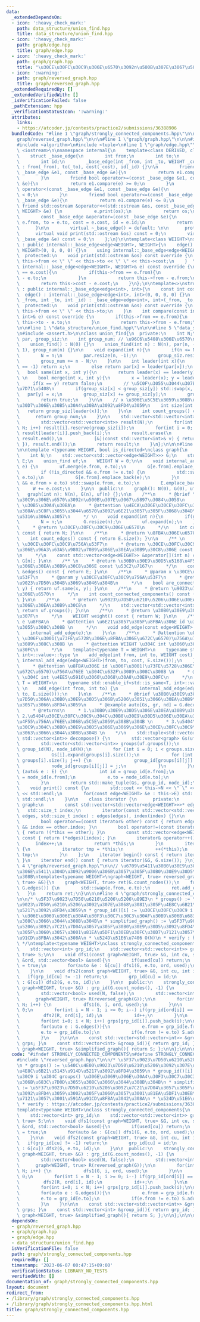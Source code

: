 ```yaml
---
data:
  _extendedDependsOn:
  - icon: ':heavy_check_mark:'
    path: data_structure/union_find.hpp
    title: data_structure/union_find.hpp
  - icon: ':heavy_check_mark:'
    path: graph/edge.hpp
    title: graph/edge.hpp
  - icon: ':heavy_check_mark:'
    path: graph/graph.hpp
    title: "\u30CE\u30FC\u30C9\u306E\u6570\u3092n\u500B\u307E\u3067\u5897\u3084\u3059"
  - icon: ':warning:'
    path: graph/reversed_graph.hpp
    title: graph/reversed_graph.hpp
  _extendedRequiredBy: []
  _extendedVerifiedWith: []
  _isVerificationFailed: false
  _pathExtension: hpp
  _verificationStatusIcon: ':warning:'
  attributes:
    links:
    - https://atcoder.jp/contests/practice2/submissions/36388906
  bundledCode: "#line 1 \"graph/strongly_connected_components.hpp\"\n\n\n#line 1 \"\
    graph/reversed_graph.hpp\"\n\n\n#line 1 \"graph/graph.hpp\"\n\n\n#include <vector>\n\
    #include <algorithm>\n#include <tuple>\n#line 1 \"graph/edge.hpp\"\n\n\n#include\
    \ <iostream>\n\nnamespace internal{\n    template<class DERIVED, class WEIGHT>\n\
    \    struct _base_edge{\n        int from;\n        int to;\n        WEIGHT cost;\n\
    \        int id;\n        _base_edge(int _from, int _to, WEIGHT _cost, int _id)\
    \ : from(_from), to(_to), cost(_cost), id(_id) {}\n\n        friend bool operator>(const\
    \ _base_edge &e1, const _base_edge &e){\n            return e1.compare(e) > 0;\n\
    \        }\n        friend bool operator>=(const _base_edge &e1, const _base_edge\
    \ &e){\n            return e1.compare(e) >= 0;\n        }\n        friend bool\
    \ operator<(const _base_edge &e1, const _base_edge &e){\n            return e1.compare(e)\
    \ < 0;\n        }\n        friend bool operator<=(const _base_edge &e1, const\
    \ _base_edge &e){\n            return e1.compare(e) <= 0;\n        }\n       \
    \ friend std::ostream &operator<<(std::ostream &os, const _base_edge<DERIVED,\
    \ WEIGHT> &e) {\n            e.print(os);\n            return os;\n        }\n\
    \        const _base_edge &operator=(const _base_edge &e){\n            from =\
    \ e.from, to = e.to, cost = e.cost, id = e.id;\n            return *this;\n  \
    \      }\n\n        virtual ~_base_edge() = default; \n\n      protected:\n  \
    \      virtual void print(std::ostream &os) const = 0;\n        virtual int compare(const\
    \ _base_edge &e) const = 0;\n    };\n}\n\ntemplate<class WEIGHT>\nstruct edge\
    \ : public internal::_base_edge<edge<WEIGHT>, WEIGHT>{\n    edge() : internal::_base_edge<edge<WEIGHT>,\
    \ WEIGHT>(0, 0, 0, 0) {}\n    using internal::_base_edge<edge<WEIGHT>, WEIGHT>::_base_edge;\n\
    \  protected:\n    void print(std::ostream &os) const override {\n        os <<\
    \ this->from << \" \" << this->to << \" \" << this->cost;\n    }  \n    int compare(const\
    \ internal::_base_edge<edge<WEIGHT>, WEIGHT>& e) const override {\n        if(this->cost\
    \ == e.cost){\n            if(this->from == e.from){\n                return this->to\
    \ - e.to;\n            }\n            return this->from - e.from;\n        }\n\
    \        return this->cost - e.cost;\n    }\n};\n\ntemplate<>\nstruct edge<int>\
    \ : public internal::_base_edge<edge<int>, int>{\n    const int cost = 1;\n  \
    \  edge() : internal::_base_edge<edge<int>, int>(0, 0, 0, 0) {}\n    edge(int\
    \ _from, int _to, int _id) : _base_edge<edge<int>, int>(_from, _to, 0, _id) {}\n\
    \  protected:\n    void print(std::ostream &os) const override {\n        os <<\
    \ this->from << \" \" << this->to;\n    }\n    int compare(const internal::_base_edge<edge<int>,\
    \ int>& e) const override {\n        if(this->from == e.from){\n            return\
    \ this->to - e.to;\n        }\n        return this->from - e.from;\n    }\n};\n\
    \n\n#line 1 \"data_structure/union_find.hpp\"\n\n\n#line 5 \"data_structure/union_find.hpp\"\
    \n#include <assert.h>\n\nclass union_find{\n  private:\n    int N;\n    std::vector<int>\
    \ par, group_siz;\n    int group_num; // \u96C6\u5408\u306E\u6570\n\n  public:\n\
    \    union_find() : N(0) {}\n    union_find(int n) : N(n), par(n, -1), group_siz(n,\
    \ 1), group_num(n) {}\n\n    void expand(int n){\n        if(n <= N) return;\n\
    \        N = n;\n        par.resize(n, -1);\n        group_siz.resize(n, 1);\n\
    \        group_num += n - N;\n    }\n\n    int leader(int x){\n        if(par[x]\
    \ == -1) return x;\n        else return par[x] = leader(par[x]);\n    }\n \n \
    \   bool same(int x, int y){\n        return leader(x) == leader(y);\n    }\n\
    \ \n    bool merge(int x, int y){\n        x = leader(x); y = leader(y);\n   \
    \     if(x == y) return false;\n        // \u5C0F\u3055\u3044\u307B\u3046\u306B\
    \u7D71\u5408\n        if(group_siz[x] < group_siz[y]) std::swap(x, y);\n     \
    \   par[y] = x;\n        group_siz[x] += group_siz[y];\n        group_num--;\n\
    \        return true;\n    }\n\n    // x \u306E\u5C5E\u3059\u308B\u30B0\u30EB\u30FC\
    \u30D7\u306E\u30B5\u30A4\u30BA\u3092\u8FD4\u3059\n    int size(int x){\n     \
    \   return group_siz[leader(x)];\n    }\n\n    int count_groups() const {\n  \
    \      return group_num;\n    }\n\n    std::vector<std::vector<int>> groups(){\n\
    \        std::vector<std::vector<int>> result(N);\n        for(int i = 0; i <\
    \ N; i++) result[i].reserve(group_siz[i]);\n        for(int i = 0; i < N; i++)\
    \ result[leader(i)].push_back(i);\n        result.erase(\n            std::remove_if(result.begin(),\
    \ result.end(),\n            [&](const std::vector<int>& v) { return v.empty();\
    \ }), result.end());\n        return result;\n    }\n};\n\n\n#line 8 \"graph/graph.hpp\"\
    \n\ntemplate <typename WEIGHT, bool is_directed>\nclass graph{\n    private:\n\
    \    int N;\n    std::vector<std::vector<edge<WEIGHT>>> G;\n    std::vector<edge<WEIGHT>>\
    \ E;\n    union_find uf;\n    WEIGHT W = 0;\n\n    void internal_add_edge(edge<WEIGHT>\
    \ e) {\n        uf.merge(e.from, e.to);\n        G[e.from].emplace_back(e);\n\
    \        if (!is_directed && e.from != e.to) {\n            std::swap(e.from,\
    \ e.to);\n            G[e.from].emplace_back(e);\n        }\n        if (!is_directed\
    \ && e.from > e.to) std::swap(e.from, e.to);\n        E.emplace_back(e);\n   \
    \     W += e.cost;\n    }\n\n  public:\n    graph(): N(0), G(0), uf(0) {};\n \
    \   graph(int n): N(n), G(n), uf(n) {};\n\n    /**\n     * @brief \u30CE\u30FC\
    \u30C9\u306E\u6570\u3092n\u500B\u307E\u3067\u5897\u3084\u3059\n     * @param n\
    \ \u30B5\u30A4\u30BA\n     * @attention \u4ECA\u306E\u30CE\u30FC\u30C9\u6570\u3088\
    \u308A\u5C0F\u3055\u3044\u6570\u3092\u6E21\u3057\u305F\u3068\u304D\u3001\u5909\
    \u5316\u306A\u3057\n     */ \n    void expand(int n){\n        if(n <= N) return;\n\
    \        N = n;\n        G.resize(n);\n        uf.expand(n);\n    }\n\n    /**\n\
    \     * @return \u30CE\u30FC\u30C9\u306E\u6570\n     */\n    int count_nodes()\
    \ const { return N; }\n\n    /**\n     * @return \u8FBA\u306E\u6570\n     */\n\
    \    int count_edges() const { return E.size(); }\n\n    /** \n     * @param n\
    \ \u30CE\u30FC\u30C9\u756A\u53F7\n     * @return \u30CE\u30FC\u30C9 n \u304B\u3089\
    \u306E\u96A3\u63A5\u9802\u70B9\u306E\u30EA\u30B9\u30C8\u306E const \u53C2\u7167\
    \n     */\n    const std::vector<edge<WEIGHT>> &operator[](int n) const { return\
    \ G[n]; }\n\n    /** \n     * @return \u30B0\u30E9\u30D5\u5168\u4F53\u306E\u8FBA\
    \u306E\u30EA\u30B9\u30C8\u306E const \u53C2\u7167\n     */\n    const std::vector<edge<WEIGHT>>\
    \ &edges() const { return E; }\n\n    /**\n     * @param x \u30CE\u30FC\u30C9\u756A\
    \u53F7\n     * @param y \u30CE\u30FC\u30C9\u756A\u53F7\n     * @return x, y \u304C\
    \u9023\u7D50\u304B\u3069\u3046\u304B\n     */\n    bool are_connected(int x, int\
    \ y) { return uf.same(x, y); }\n\n    /**\n     * @return \u9023\u7D50\u6210\u5206\
    \u306E\u6570\n     */\n    int count_connected_components() const { return uf.count_groups();\
    \ }\n\n    /**\n     * @return \u9023\u7D50\u6210\u5206\u306E\u30EA\u30B9\u30C8\
    \u306E\u30EA\u30B9\u30C8\n     */\n    std::vector<std::vector<int>> connected_components(){\
    \ return uf.groups(); }\n\n    /**\n     * @return \u30B0\u30E9\u30D5\u306E\u91CD\
    \u307F\n     */\n    WEIGHT weight() const { return W; }\n\n    /**\n     * @param\
    \ e \u8FBA\n     * @attention \u6E21\u3057\u305F\u8FBA\u306E id \u306F\u4FDD\u6301\
    \u3055\u308C\u308B \n     */\n    void add_edge(const edge<WEIGHT> &e){\n    \
    \    internal_add_edge(e);\n    }\n\n    /**\n     * @attention \u8FBA\u306E id\
    \ \u306F\u3001(\u73FE\u5728\u306E\u8FBA\u306E\u672C\u6570)\u756A\u76EE \u304C\u632F\
    \u3089\u308C\u308B \n     * @attention WEIGHT \u304C int \u3060\u3068\u30A8\u30E9\
    \u30FC\n     */\n    template<typename T = WEIGHT>\n    typename std::enable_if<!std::is_same<T,\
    \ int>::value>::type \n    add_edge(int from, int to, WEIGHT cost) {\n       \
    \ internal_add_edge(edge<WEIGHT>(from, to, cost, E.size()));\n    }\n\n    /**\n\
    \     * @attention \u8FBA\u306E id \u306F\u3001(\u73FE\u5728\u306E\u8FBA\u306E\
    \u672C\u6570)\u756A\u76EE \u304C\u632F\u3089\u308C\u308B \n     * @attention WEIGHT\
    \ \u304C int \u4EE5\u5916\u3060\u3068\u30A8\u30E9\u30FC\n     */\n    template<typename\
    \ T = WEIGHT>\n    typename std::enable_if<std::is_same<T, int>::value>::type\
    \ \n    add_edge(int from, int to) {\n        internal_add_edge(edge<int>(from,\
    \ to, E.size()));\n    }\n\n    /**\n     * @brief \u30B0\u30E9\u30D5\u3092\u9023\
    \u7D50\u306A\u30B0\u30E9\u30D5\u306B\u5206\u3051\u3066\u30EA\u30B9\u30C8\u306B\
    \u3057\u3066\u8FD4\u3059\n     * @example auto[Gs, gr, nd] = G.decompose();\n\
    \     * @returns\n     * 1.\u30B0\u30E9\u30D5\u306E\u30EA\u30B9\u30C8 \n     *\
    \ 2.\u5404\u30CE\u30FC\u30C9\u304C\u30B0\u30E9\u30D5\u306E\u30EA\u30B9\u30C8\u306E\
    \u4F55\u756A\u76EE\u306B\u5C5E\u3059\u308B\u304B \n     * 3.\u5404\u30CE\u30FC\
    \u30C9\u304C\u30B0\u30E9\u30D5\u306E\u3069\u306E\u30CE\u30FC\u30C9\u306B\u306A\
    \u3063\u3066\u3044\u308B\u304B \n    */\n    std::tuple<std::vector<graph>, std::vector<int>,\
    \ std::vector<int>> decompose() {\n        std::vector<graph> Gs(uf.count_groups());\n\
    \        std::vector<std::vector<int>> groups(uf.groups());\n        std::vector<int>\
    \ group_id(N), node_id(N);\n        for (int i = 0; i < groups.size(); i++) {\n\
    \            Gs[i].expand(groups[i].size());\n            for (int j = 0; j <\
    \ groups[i].size(); j++) {\n                group_id[groups[i][j]] = i;\n    \
    \            node_id[groups[i][j]] = j;\n            }\n        }\n        for\
    \ (auto& e : E) {\n            int id = group_id[e.from];\n            e.from\
    \ = node_id[e.from];\n            e.to = node_id[e.to];\n            Gs[id].add_edge(e);\n\
    \        }\n        return std::make_tuple(Gs, group_id, node_id);\n    }\n\n\
    \    void print() const {\n        std::cout << this->N << \" \" << this->E.size()\
    \ << std::endl;\n        for(const edge<WEIGHT> &e : this->E) std::cout << e <<\
    \ std::endl;\n    }\n\n    class iterator {\n      private:\n        friend class\
    \ graph;\n        const std::vector<std::vector<edge<WEIGHT>>>* edges;\n     \
    \   std::size_t index;\n        iterator(const std::vector<std::vector<edge<WEIGHT>>>*\
    \ edges, std::size_t index) : edges(edges), index(index) {}\n\n      public:\n\
    \        bool operator==(const iterator& other) const { return edges == other.edges\
    \ && index == other.index; }\n        bool operator!=(const iterator& other) const\
    \ { return !(*this == other); }\n        const std::vector<edge<WEIGHT>> &operator*()\
    \ const { return (*edges)[index]; }\n        iterator& operator++() {\n      \
    \      index++;\n            return *this;\n        }\n        iterator operator++(int)\
    \ {\n            iterator tmp = *this;\n            ++(*this);\n            return\
    \ tmp;\n        }\n    };\n    iterator begin() const { return iterator(&G, 0);\
    \ }\n    iterator end() const { return iterator(&G, G.size()); }\n};\n\n\n#line\
    \ 4 \"graph/reversed_graph.hpp\"\n\n// \u6709\u5411\u30B0\u30E9\u30D5\u306E\u8FBA\
    \u306E\u5411\u304D\u3092\u9006\u306B\u3057\u305F\u30B0\u30E9\u30D5\u3092\u4F5C\
    \u308B\ntemplate<typename WEIGHT>\ngraph<WEIGHT, true> reversed_graph(const graph<WEIGHT,\
    \ true> &G){\n    graph<WEIGHT, true> ret(G.count_nodes());\n    for(auto e :\
    \ G.edges()) {\n        std::swap(e.from, e.to);\n        ret.add_edge(e);\n \
    \   }\n    return ret;\n}\n\n\n#line 4 \"graph/strongly_connected_components.hpp\"\
    \n\n/* \u5F37\u9023\u7D50\u6210\u5206\u5206\u89E3\n * groups() := \u540C\u4E00\
    \u9023\u7D50\u6210\u5206\u3092\u307E\u3068\u3081\u305F\u4E8C\u6B21\u5143\u914D\
    \u5217\u3092\u8FD4\u3059\n * group_id()[i] := \u30CE\u30FC\u30C9 i \u304C groups()\
    \ \u306E\u3069\u306E\u30A4\u30F3\u30C7\u30C3\u30AF\u30B9\u306B\u683C\u7D0D\u3055\
    \u308C\u3066\u3044\u308B\u304B\n * simplified_graph() := \u5F37\u9023\u7D50\u6210\
    \u5206\u3092\u7C21\u7D04\u3057\u305F\u30B0\u30E9\u30D5\u3092\u8FD4\u3059\u3002\
    \u305F\u3060\u3057\u3001\u81EA\u5DF1\u30EB\u30FC\u30D7\u7121\u3057\u3001\u591A\
    \u91CD\u8FBA\u3042\u308A\n * \u524D\u51E6\u7406 O(N)\n * verify : https://atcoder.jp/contests/practice2/submissions/36388906\n\
    \ */\ntemplate<typename WEIGHT>\nclass strongly_connected_components{\n  private:\n\
    \    std::vector<int> grp_id;\n    std::vector<std::vector<int>> grps;\n    graph<WEIGHT,\
    \ true> S;\n\n    void dfs1(const graph<WEIGHT, true> &G, int cu, std::vector<int>\
    \ &ord, std::vector<bool> &used){\n        if(used[cu]) return;\n        used[cu]\
    \ = true;\n        for(auto &e : G[cu]) dfs1(G, e.to, ord, used);\n        ord.push_back(cu);\n\
    \    }\n\n    void dfs2(const graph<WEIGHT, true> &G, int cu, int id){\n     \
    \   if(grp_id[cu] != -1) return;\n        grp_id[cu] = id;\n        for(auto &e\
    \ : G[cu]) dfs2(G, e.to, id);\n    }\n\n  public:\n    strongly_connected_components(const\
    \ graph<WEIGHT, true> &G) : grp_id(G.count_nodes(), -1) {\n        int N = G.count_nodes();\n\
    \        std::vector<bool> used(N, false);\n        std::vector<int> ord;\n  \
    \      graph<WEIGHT, true> R(reversed_graph(G));\n\n        for(int i = 0; i <\
    \ N; i++) {\n            dfs1(G, i, ord, used);\n        }\n\n        int id =\
    \ 0;\n        for(int i = N - 1; i >= 0; i--) if(grp_id[ord[i]] == -1) {\n   \
    \         dfs2(R, ord[i], id);\n            id++;\n        }\n\n        grps.resize(id);\n\
    \        for(int i=0; i < N; i++) grps[grp_id[i]].push_back(i);\n\n        S.expand(grps.size());\n\
    \        for(auto e : G.edges()){\n            e.from = grp_id[e.from];\n    \
    \        e.to = grp_id[e.to];\n            if(e.from != e.to) S.add_edge(e);\n\
    \        }\n    }\n\n\n    const std::vector<std::vector<int>> &groups(){ return\
    \ grps; }\n    const std::vector<int> &group_id(){ return grp_id; }\n    const\
    \ graph<WEIGHT, true> &simplified_graph(){ return S; };\n\n};\n\n\n\n"
  code: "#ifndef STRONGLY_CONNECTED_COMPONENTS\n#define STRONGLY_CONNECTED_COMPONENTS\n\
    #include \"reversed_graph.hpp\"\n\n/* \u5F37\u9023\u7D50\u6210\u5206\u5206\u89E3\
    \n * groups() := \u540C\u4E00\u9023\u7D50\u6210\u5206\u3092\u307E\u3068\u3081\u305F\
    \u4E8C\u6B21\u5143\u914D\u5217\u3092\u8FD4\u3059\n * group_id()[i] := \u30CE\u30FC\
    \u30C9 i \u304C groups() \u306E\u3069\u306E\u30A4\u30F3\u30C7\u30C3\u30AF\u30B9\
    \u306B\u683C\u7D0D\u3055\u308C\u3066\u3044\u308B\u304B\n * simplified_graph()\
    \ := \u5F37\u9023\u7D50\u6210\u5206\u3092\u7C21\u7D04\u3057\u305F\u30B0\u30E9\u30D5\
    \u3092\u8FD4\u3059\u3002\u305F\u3060\u3057\u3001\u81EA\u5DF1\u30EB\u30FC\u30D7\
    \u7121\u3057\u3001\u591A\u91CD\u8FBA\u3042\u308A\n * \u524D\u51E6\u7406 O(N)\n\
    \ * verify : https://atcoder.jp/contests/practice2/submissions/36388906\n */\n\
    template<typename WEIGHT>\nclass strongly_connected_components{\n  private:\n\
    \    std::vector<int> grp_id;\n    std::vector<std::vector<int>> grps;\n    graph<WEIGHT,\
    \ true> S;\n\n    void dfs1(const graph<WEIGHT, true> &G, int cu, std::vector<int>\
    \ &ord, std::vector<bool> &used){\n        if(used[cu]) return;\n        used[cu]\
    \ = true;\n        for(auto &e : G[cu]) dfs1(G, e.to, ord, used);\n        ord.push_back(cu);\n\
    \    }\n\n    void dfs2(const graph<WEIGHT, true> &G, int cu, int id){\n     \
    \   if(grp_id[cu] != -1) return;\n        grp_id[cu] = id;\n        for(auto &e\
    \ : G[cu]) dfs2(G, e.to, id);\n    }\n\n  public:\n    strongly_connected_components(const\
    \ graph<WEIGHT, true> &G) : grp_id(G.count_nodes(), -1) {\n        int N = G.count_nodes();\n\
    \        std::vector<bool> used(N, false);\n        std::vector<int> ord;\n  \
    \      graph<WEIGHT, true> R(reversed_graph(G));\n\n        for(int i = 0; i <\
    \ N; i++) {\n            dfs1(G, i, ord, used);\n        }\n\n        int id =\
    \ 0;\n        for(int i = N - 1; i >= 0; i--) if(grp_id[ord[i]] == -1) {\n   \
    \         dfs2(R, ord[i], id);\n            id++;\n        }\n\n        grps.resize(id);\n\
    \        for(int i=0; i < N; i++) grps[grp_id[i]].push_back(i);\n\n        S.expand(grps.size());\n\
    \        for(auto e : G.edges()){\n            e.from = grp_id[e.from];\n    \
    \        e.to = grp_id[e.to];\n            if(e.from != e.to) S.add_edge(e);\n\
    \        }\n    }\n\n\n    const std::vector<std::vector<int>> &groups(){ return\
    \ grps; }\n    const std::vector<int> &group_id(){ return grp_id; }\n    const\
    \ graph<WEIGHT, true> &simplified_graph(){ return S; };\n\n};\n\n\n#endif"
  dependsOn:
  - graph/reversed_graph.hpp
  - graph/graph.hpp
  - graph/edge.hpp
  - data_structure/union_find.hpp
  isVerificationFile: false
  path: graph/strongly_connected_components.hpp
  requiredBy: []
  timestamp: '2023-06-07 00:47:15+09:00'
  verificationStatus: LIBRARY_NO_TESTS
  verifiedWith: []
documentation_of: graph/strongly_connected_components.hpp
layout: document
redirect_from:
- /library/graph/strongly_connected_components.hpp
- /library/graph/strongly_connected_components.hpp.html
title: graph/strongly_connected_components.hpp
---
```

